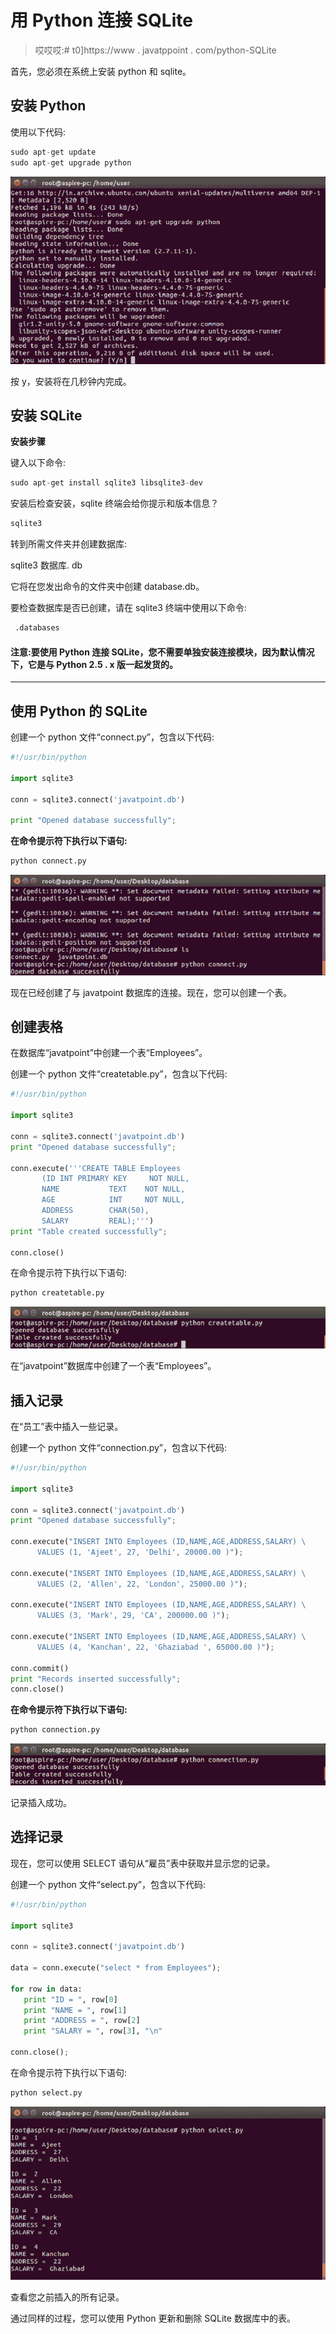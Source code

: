 # 用 Python 连接 SQLite

> 哎哎哎:# t0]https://www . javatppoint . com/python-SQLite

首先，您必须在系统上安装 python 和 sqlite。

## 安装 Python

使用以下代码:

```py
sudo apt-get update
sudo apt-get upgrade python

```

![SQLite Connect sqlite with python 1](img/98ddb8f0a2d623e271691c9e6f46a3e1.png)

按 y，安装将在几秒钟内完成。

## 安装 SQLite

**安装步骤**

键入以下命令:

```py
sudo apt-get install sqlite3 libsqlite3-dev

```

安装后检查安装，sqlite 终端会给你提示和版本信息？

```py
sqlite3

```

转到所需文件夹并创建数据库:

sqlite3 数据库. db

它将在您发出命令的文件夹中创建 database.db。

要检查数据库是否已创建，请在 sqlite3 终端中使用以下命令:

```py
 .databases

```

#### 注意:要使用 Python 连接 SQLite，您不需要单独安装连接模块，因为默认情况下，它是与 Python 2.5 . x 版一起发货的。

* * *

## 使用 Python 的 SQLite

创建一个 python 文件“connect.py”，包含以下代码:

```py
#!/usr/bin/python

import sqlite3

conn = sqlite3.connect('javatpoint.db')

print "Opened database successfully";

```

**在命令提示符下执行以下语句:**

```py
python connect.py

```

![SQLite Connect sqlite with python 2](img/39d1342661f43a70acd451c3accf2bd6.png)

现在已经创建了与 javatpoint 数据库的连接。现在，您可以创建一个表。

## 创建表格

在数据库“javatpoint”中创建一个表“Employees”。

创建一个 python 文件“createtable.py”，包含以下代码:

```py
#!/usr/bin/python

import sqlite3

conn = sqlite3.connect('javatpoint.db')
print "Opened database successfully";

conn.execute('''CREATE TABLE Employees
       (ID INT PRIMARY KEY     NOT NULL,
       NAME           TEXT    NOT NULL,
       AGE            INT     NOT NULL,
       ADDRESS        CHAR(50),
       SALARY         REAL);''')
print "Table created successfully";

conn.close()

```

在命令提示符下执行以下语句:

```py
python createtable.py

```

![SQLite Connect sqlite with python 3](img/34a96bf81fb97cd19581923a0abaf526.png)

在“javatpoint”数据库中创建了一个表“Employees”。

## 插入记录

在“员工”表中插入一些记录。

创建一个 python 文件“connection.py”，包含以下代码:

```py
#!/usr/bin/python

import sqlite3

conn = sqlite3.connect('javatpoint.db')
print "Opened database successfully";

conn.execute("INSERT INTO Employees (ID,NAME,AGE,ADDRESS,SALARY) \
      VALUES (1, 'Ajeet', 27, 'Delhi', 20000.00 )");

conn.execute("INSERT INTO Employees (ID,NAME,AGE,ADDRESS,SALARY) \
      VALUES (2, 'Allen', 22, 'London', 25000.00 )");

conn.execute("INSERT INTO Employees (ID,NAME,AGE,ADDRESS,SALARY) \
      VALUES (3, 'Mark', 29, 'CA', 200000.00 )");

conn.execute("INSERT INTO Employees (ID,NAME,AGE,ADDRESS,SALARY) \
      VALUES (4, 'Kanchan', 22, 'Ghaziabad ', 65000.00 )");

conn.commit()
print "Records inserted successfully";
conn.close()

```

**在命令提示符下执行以下语句:**

```py
python connection.py

```

![SQLite Connect sqlite with python 4](img/7ba1b156540a9f1a241f221e4591a53a.png)

记录插入成功。

## 选择记录

现在，您可以使用 SELECT 语句从“雇员”表中获取并显示您的记录。

创建一个 python 文件“select.py”，包含以下代码:

```py
#!/usr/bin/python

import sqlite3

conn = sqlite3.connect('javatpoint.db')

data = conn.execute("select * from Employees");

for row in data:
   print "ID = ", row[0]
   print "NAME = ", row[1]
   print "ADDRESS = ", row[2]
   print "SALARY = ", row[3], "\n"

conn.close();

```

在命令提示符下执行以下语句:

```py
python select.py 

```

![SQLite Connect sqlite with python 5](img/1b56a244bc056f0a2efd7eb0cb1e2d87.png)

查看您之前插入的所有记录。

通过同样的过程，您可以使用 Python 更新和删除 SQLite 数据库中的表。